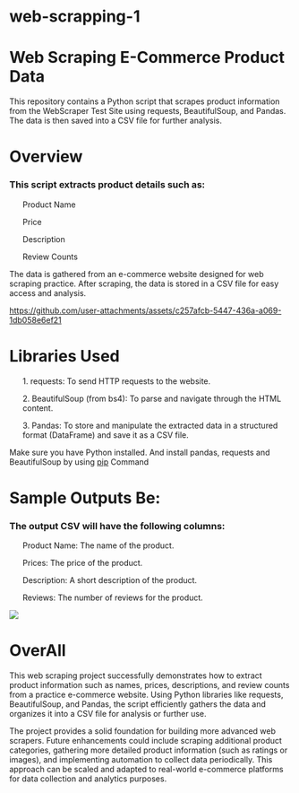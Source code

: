 # web-scrapping-1

<h1>Web Scraping E-Commerce Product Data</h1>
<p>This repository contains a Python script that scrapes product information from the WebScraper Test Site using requests, BeautifulSoup, and Pandas. The data is then saved into a CSV file for further analysis.</p>

<h1> Overview</h1>
<h3>This script extracts product details such as:</h3>
   <ul> Product Name</ul>
   <ul>Price</ul>
   <ul>Description</ul>
   <ul>Review Counts</ul>
<p>The data is gathered from an e-commerce website designed for web scraping practice. After scraping, the data is stored in a CSV file for easy access and analysis.</p>  



https://github.com/user-attachments/assets/c257afcb-5447-436a-a069-1db058e6ef21


<h1>Libraries Used</h1>
<ol>1. requests: To send HTTP requests to the website.</ol>
<ol>2. BeautifulSoup (from bs4): To parse and navigate through the HTML content.</ol>
<ol>3. Pandas: To store and manipulate the extracted data in a structured format (DataFrame) and save it as a CSV file.</ol>
<p>Make sure you have Python installed. And install pandas, requests and BeautifulSoup by using <a href="https://packaging.python.org/en/latest/tutorials/installing-packages/">pip</a> Command </p>

<h1>Sample Outputs Be:</h1>
<h3>The output CSV will have the following columns:</h3>
<ol>Product Name: The name of the product.</ol>
<ol>Prices: The price of the product.</ol>
<ol>Description: A short description of the product.</ol>
<ol>Reviews: The number of reviews for the product.</ol>
<img src="https://github.com/user-attachments/assets/9d89486d-ce25-4280-a0f5-c6d84aee62e5">

<h1>OverAll</h1>
<p>This web scraping project successfully demonstrates how to extract product information such as names, prices, descriptions, and review counts from a practice e-commerce website. Using Python libraries like requests, BeautifulSoup, and Pandas, the script efficiently gathers the data and organizes it into a CSV file for analysis or further use.

The project provides a solid foundation for building more advanced web scrapers. Future enhancements could include scraping additional product categories, gathering more detailed product information (such as ratings or images), and implementing automation to collect data periodically. This approach can be scaled and adapted to real-world e-commerce platforms for data collection and analytics purposes.</p>
